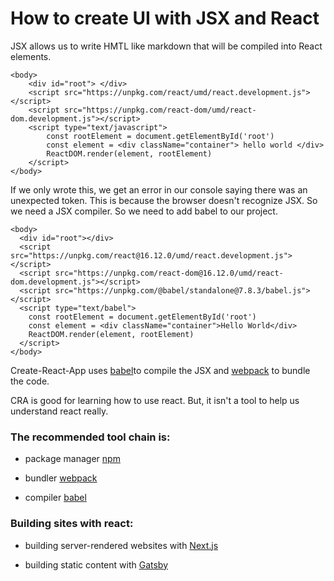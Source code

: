 # How to create UI with JSX and React

JSX allows us to write HMTL like markdown that will be compiled into React elements.

    <body>
        <div id="root"> </div>
        <script src="https://unpkg.com/react/umd/react.development.js"></script>
        <script src="https://unpkg.com/react-dom/umd/react-dom.development.js"></script>
        <script type="text/javascript">
            const rootElement = document.getElementById('root')
            const element = <div className="container"> hello world </div>
            ReactDOM.render(element, rootElement)
        </script>
    </body>

If we only wrote this, we get an error in our console saying there was an unexpected token. This is because the browser doesn't recognize JSX. So we need a JSX compiler. So we need to add babel to our project.

    <body>
      <div id="root"></div>
      <script src="https://unpkg.com/react@16.12.0/umd/react.development.js"></script>
      <script src="https://unpkg.com/react-dom@16.12.0/umd/react-dom.development.js"></script>
      <script src="https://unpkg.com/@babel/standalone@7.8.3/babel.js"></script>
      <script type="text/babel">
        const rootElement = document.getElementById('root')
        const element = <div className="container">Hello World</div>
        ReactDOM.render(element, rootElement)
      </script>
    </body>

Create-React-App uses [babel](https://babeljs.io/)to compile the JSX and [webpack](https://webpack.js.org/) to bundle the code.

CRA is good for learning how to use react. But, it isn't a tool to help us understand react really.

### The recommended tool chain is:

- package manager [npm](https://www.npmjs.com/)

- bundler [webpack](https://webpack.js.org/)

- compiler [babel](https://babeljs.io/)

### Building sites with react:

- building server-rendered websites with [Next.js](https://nextjs.org/)

- building static content with [Gatsby](https://www.gatsbyjs.org/)
